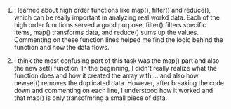 1. I learned about high order functions like map(), filter() and reduce(), which can be really important in analyzing real workd data. Each of the high order functions served a good purpose, filter() filters specific items, map() transforms data, and reduce() sums up the values. Commenting on these function lines helped me find the logic behind the function and how the data flows.

2. I think the most confusing part of this task was the map() part and also the new set() function. In the beginning, I didn't really realize what the function does and how it created the array with ... and also how newset() removes the duplicated data. However, after breaking the code down and commenting on each line, I understood how it worked and that map() is only transofmring a small piece of data. 